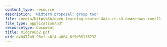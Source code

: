 ```yaml
---
content_type: resource
description: 'Midterm proposal: group two'
file: /media/https%3A/open-learning-course-data-rc.s3.amazonaws.com/11-943-special-studies-in-urban-studies-and-planning-the-cardener-river-corridor-workshop-fall-2001/d40477b996efb0f4a0048f9d35126732_midgroup2.pdf
file_type: application/pdf
resourcetype: Document
title: midgroup2.pdf
uid: d40477b9-96ef-b0f4-a004-8f9d35126732
---
```

